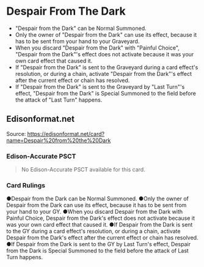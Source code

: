 # Despair From The Dark

*   "Despair from the Dark" can be Normal Summoned.
*   Only the owner of "Despair from the Dark" can use its effect, because it has to be sent from your hand to your Graveyard.
*   When you discard "Despair from the Dark" with "Painful Choice", "Despair from the Dark"'s effect does not activate because it was your own card effect that caused it.
*   If "Despair from the Dark" is sent to the Graveyard during a card effect's resolution, or during a chain, activate "Despair from the Dark"'s effect after the current effect or chain has resolved.
*   If "Despair from the Dark" is sent to the Graveyard by "Last Turn"'s effect, "Despair from the Dark" is Special Summoned to the field before the attack of "Last Turn" happens.

## Edisonformat.net

Source: https://edisonformat.net/card?name=Despair%20from%20the%20Dark

### Edison-Accurate PSCT

> No Edison-Accurate PSCT available for this card.

### Card Rulings

●Despair from the Dark can be Normal Summoned.
●Only the owner of Despair from the Dark can use its effect, because it has to be sent from your hand to your GY.
●When you discard Despair from the Dark with Painful Choice, Despair from the Dark's effect does not activate because it was your own card effect that caused it.
●If Despair from the Dark is sent to the GY during a card effect's resolution, or during a chain, activate Despair from the Dark's effect after the current effect or chain has resolved.
●If Despair from the Dark is sent to the GY by Last Turn's effect, Despair from the Dark is Special Summoned to the field before the attack of Last Turn happens.
            